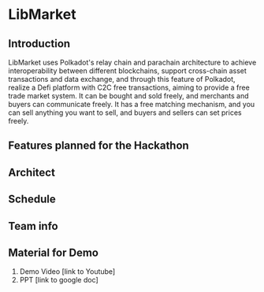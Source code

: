 # LibMarket

## Introduction

LibMarket uses Polkadot's relay chain and parachain architecture to achieve interoperability between different blockchains, support cross-chain asset transactions and data exchange, and through this feature of Polkadot, realize a Defi platform with C2C free transactions, aiming to provide a free trade market system. It can be bought and sold freely, and merchants and buyers can communicate freely. It has a free matching mechanism, and you can sell anything you want to sell, and buyers and sellers can set prices freely.

## Features planned for the Hackathon









## Architect









## Schedule







## Team info







## Material for Demo
1. Demo Video [link to Youtube]
2. PPT [link to google doc]


